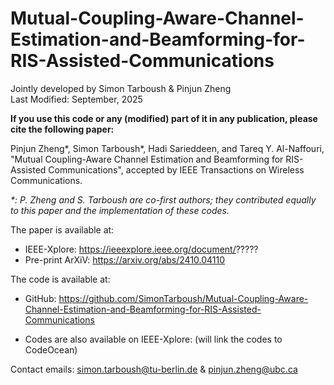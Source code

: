 # Mutual-Coupling-Aware-Channel-Estimation-and-Beamforming-for-RIS-Assisted-Communications

Jointly developed by Simon Tarboush & Pinjun Zheng                          
Last Modified: September, 2025

**If you use this code or any (modified) part of it in any publication, please cite the following paper:**

Pinjun Zheng*, Simon Tarboush*, Hadi Sarieddeen, and Tareq Y. Al-Naffouri, "Mutual Coupling-Aware Channel Estimation and Beamforming for RIS-Assisted Communications", 
accepted by IEEE Transactions on Wireless Communications.

_*: P. Zheng and S. Tarboush are co-first authors; they contributed equally to this paper and the implementation of these codes._

The paper is available at:
- IEEE-Xplore: https://ieeexplore.ieee.org/document/?????
- Pre-print ArXiV: https://arxiv.org/abs/2410.04110

The code is available at:
- GitHub: https://github.com/SimonTarboush/Mutual-Coupling-Aware-Channel-Estimation-and-Beamforming-for-RIS-Assisted-Communications

- Codes are also available on IEEE-Xplore: (will link the codes to CodeOcean)

Contact emails: simon.tarboush@tu-berlin.de & pinjun.zheng@ubc.ca
